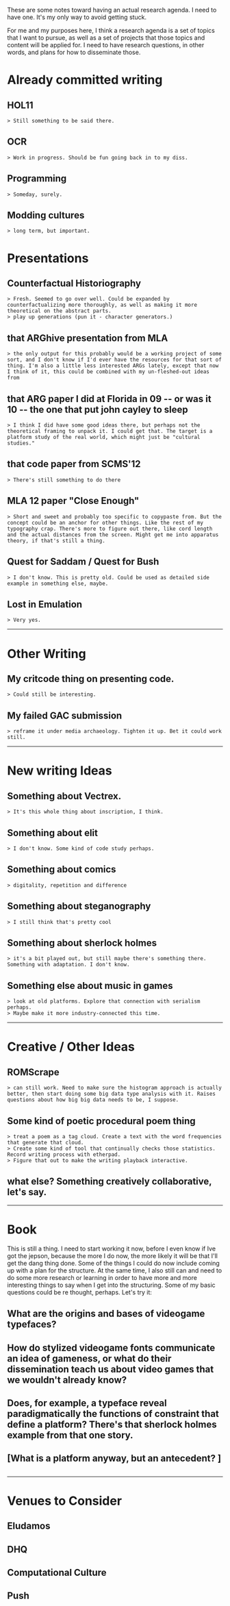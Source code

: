 These are some notes toward having an actual research agenda. I need to have one. It's my only way to avoid getting stuck.

For me and my purposes here, I think a research agenda is a set of topics that I want to pursue, as well as a set of projects that those topics and content will be applied for. I need to have research questions, in other words, and plans for how to disseminate those.

# Already committed writing
## HOL11
	> Still something to be said there.

## OCR
	> Work in progress. Should be fun going back in to my diss.

## Programming
	> Someday, surely.

## Modding cultures
	> long term, but important.

# Presentations
## Counterfactual Historiography
	> Fresh. Seemed to go over well. Could be expanded by counterfactualizing more thoroughly, as well as making it more theoretical on the abstract parts.
	> play up generations (pun it - character generators.)

## that ARGhive presentation from MLA
	> the only output for this probably would be a working project of some sort, and I don't know if I'd ever have the resources for that sort of thing. I'm also a little less interested ARGs lately, except that now I think of it, this could be combined with my un-fleshed-out ideas from 

## that ARG paper I did at Florida in 09 -- or was it 10 -- the one that put john cayley to sleep
	> I think I did have some good ideas there, but perhaps not the theoretical framing to unpack it. I could get that. The target is a platform study of the real world, which might just be "cultural studies."

## that code paper from SCMS'12
	> There's still something to do there

## MLA 12 paper "Close Enough"
	> Short and sweet and probably too specific to copypaste from. But the concept could be an anchor for other things. Like the rest of my typography crap. There's more to figure out there, like cord length and the actual distances from the screen. Might get me into apparatus theory, if that's still a thing.

## Quest for Saddam / Quest for Bush
	> I don't know. This is pretty old. Could be used as detailed side example in something else, maybe.
	
	
## Lost in Emulation
	> Very yes.

----------------
# Other Writing
## My critcode thing on presenting code. 
	> Could still be interesting. 

## My failed GAC submission
	> reframe it under media archaeology. Tighten it up. Bet it could work still.


-------------------
# New writing Ideas
## Something about Vectrex.
	> It's this whole thing about inscription, I think.

## Something about elit
	> I don't know. Some kind of code study perhaps.

## Something about comics
 	> digitality, repetition and difference

## Something about steganography
	> I still think that's pretty cool
 
## Something about sherlock holmes
	> it's a bit played out, but still maybe there's something there. Something with adaptation. I don't know.

## Something else about music in games
	> look at old platforms. Explore that connection with serialism perhaps.
	> Maybe make it more industry-connected this time.

------------
# Creative / Other Ideas
## ROMScrape 
	> can still work. Need to make sure the histogram approach is actually better, then start doing some big data type analysis with it. Raises questions about how big big data needs to be, I suppose. 

## Some kind of poetic procedural poem thing
 	> treat a poem as a tag cloud. Create a text with the word frequencies that generate that cloud. 
	> Create some kind of tool that continually checks those statistics. Record writing process with etherpad.
	> Figure that out to make the writing playback interactive.

## what else? Something creatively collaborative, let's say.

------------
# Book 

This is still a thing. I need to start working it now, before I even know if Ive got the jepson, because the more I do now, the more likely it will be that I'll get the dang thing done. Some of the things I could do now include coming up with a plan for the structure. At the same time, I also still can and need to do some more research or learning in order to have more and more interesting things to say when I get into the structuring. Some of my basic questions could be re thought, perhaps. Let's try it:

## What are the origins and bases of videogame typefaces?
 
## How do stylized videogame fonts communicate an idea of gameness, or what do their dissemination teach us about video games that we wouldn't already know?

## Does, for example, a typeface reveal paradigmatically the functions of constraint that define a platform? There's that sherlock holmes example from that one story. 

## [What is a platform anyway, but an antecedent? ]

 ## 

---------
# Venues to Consider
 ## Eludamos
 
 ## DHQ
 
 ## Computational Culture

 ## Push
